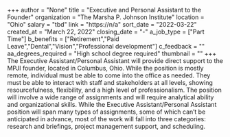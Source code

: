 +++
author = "None"
title = "Executive and Personal Assistant to the Founder"
organization = "The Marsha P. Johnson Institute"
location = "Ohio"
salary = "tbd"
link = "https://n/a"
sort_date = "2022-03-22"
created_at = "March 22, 2022"
closing_date = "-"
a_job_type = ["Part Time"]
b_benefits = ["Retirement","Paid Leave","Dental","Vision","Professional development"]
c_feedback = ""
aa_degrees_required = "High school degree required"
thumbnail = ""
+++
The Executive Assistant/Personal Assistant will provide direct support to the MPJI founder, located in Columbus, Ohio. While the position is mostly remote, individual must be able to come into the office as needed. They must be able to interact with staff and stakeholders at all levels, showing resourcefulness, flexibility, and a high level of professionalism.   The position will involve a wide range of assignments and will require analytical ability and organizational skills. While the Executive Assistant/Personal Assistant position will span many types of assignments, some of which can’t be anticipated in advance, most of the work will fall into three categories: research and briefings, project management support, and scheduling.